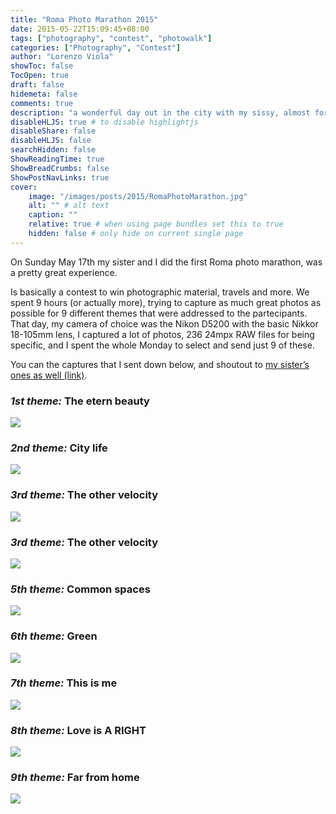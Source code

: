```yaml
---
title: "Roma Photo Marathon 2015"
date: 2015-05-22T15:09:45+08:00
tags: ["photography", "contest", "photowalk"]
categories: ["Photography", "Contest"]
author: "Lorenzo Viola"
showToc: false
TocOpen: true
draft: false
hidemeta: false
comments: true
description: "a wonderful day out in the city with my sissy, almost forgot it was a contest!"
disableHLJS: true # to disable highlightjs
disableShare: false
disableHLJS: false
searchHidden: false
ShowReadingTime: true
ShowBreadCrumbs: false
ShowPostNavLinks: true
cover:
    image: "/images/posts/2015/RomaPhotoMarathon.jpg"
    alt: "" # alt text
    caption: ""
    relative: true # when using page bundles set this to true
    hidden: false # only hide on current single page
---
```

On Sunday May 17th my sister and I did the first Roma photo marathon, was a pretty great experience.

Is basically a contest to win photographic material, travels and more.
We spent 9 hours (or actually more), trying to capture as much great photos as possible for 9 different themes that were addressed to the partecipants.
That day, my camera of choice was the Nikon D5200 with the basic Nikkor 18-105mm lens, I captured a lot of photos, 236 24mpx RAW files for being specific, and I spent the whole Monday to select and send just 9 of these.

You can the captures that I sent down below, and shoutout to [my sister’s ones as well (link)](https://href.li/?http://roma.italiaphotomarathon.it/?view=partecipante&id=533).

### *1st theme:* **The etern beauty**
![](/images/posts/2015/RomaPhotoMarathon2.jpg#center)

### *2nd theme:* **City life**
![](/images/posts/2015/RomaPhotoMarathon3.jpg#center)

### *3rd theme:* **The other velocity**
![](/images/posts/2015/RomaPhotoMarathon4.jpg#center)

### *3rd theme:* **The other velocity**
![](/images/posts/2015/RomaPhotoMarathon5.jpg#center)

### *5th theme:* **Common spaces**
![](/images/posts/2015/RomaPhotoMarathon6.jpg#center)

### *6th theme:* **Green**
![](/images/posts/2015/RomaPhotoMarathon7.jpg#center)

### *7th theme:* **This is me**
![](/images/posts/2015/RomaPhotoMarathon8.jpg#center)

### *8th theme:* **Love is A RIGHT**
![](/images/posts/2015/RomaPhotoMarathon9.jpg#center)

### *9th theme:* **Far from home**
![](/images/posts/2015/RomaPhotoMarathon10.jpg#center)